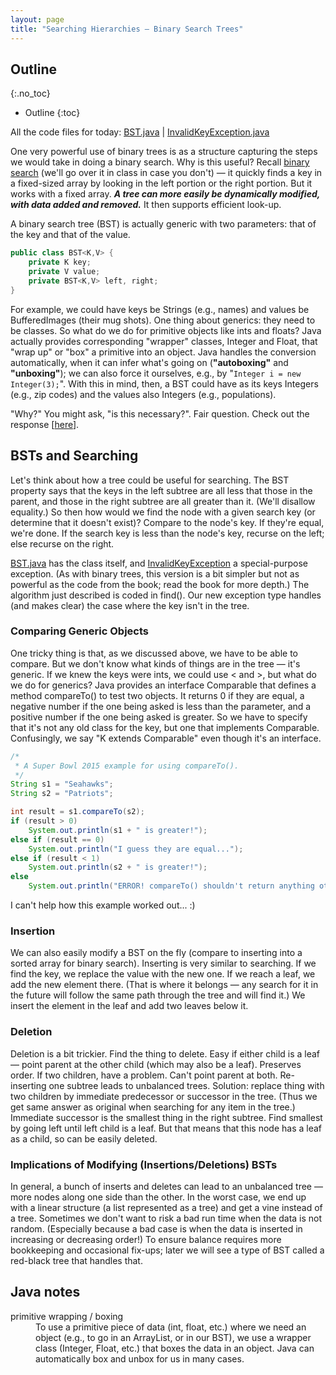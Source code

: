 ```yaml
---
layout: page
title: "Searching Hierarchies – Binary Search Trees"
---
```


## Outline
{:.no_toc}

* Outline
{:toc}

All the code files for today:
<a href="resources/BST.java">BST.java</a> |
<a href="resources/InvalidKeyException.java">InvalidKeyException.java</a>

One very powerful use of binary trees is as a structure capturing the steps we
would take in doing a binary search. Why is this useful? Recall
[binary search](https://www.khanacademy.org/computing/computer-science/algorithms/binary-search/a/implementing-binary-search-of-an-array)
(we'll go over it in class in case you don't) &mdash; it quickly finds a key in a fixed-sized
array by looking in the left portion or the right portion. But it works with a fixed array.
***A tree can more easily be dynamically modified, with data added and removed.***
It then supports efficient look-up.

A binary search tree (BST) is actually generic with two parameters: that of the
key and that of the value.

```java
public class BST<K,V> {
    private K key;
    private V value;
    private BST<K,V> left, right;
}
```

For example, we could have keys be Strings (e.g., names) and values be BufferedImages
(their mug shots). One thing about generics: they need to be classes. So what do
we do for primitive objects like ints and floats? Java actually provides corresponding
"wrapper" classes, Integer and Float, that "wrap up" or "box" a primitive into an
object. Java handles the conversion automatically, when it can infer what's going
on (**"autoboxing"** and **"unboxing"**); we can also force it ourselves, e.g., by
"`Integer i = new Integer(3);`". With this in mind, then, a BST could have as its
keys Integers (e.g., zip codes) and the values also Integers (e.g., populations).

"Why?" You might ask, "is this necessary?". Fair question. Check out the response
\[[here](http://stackoverflow.com/questions/3579035/why-are-there-wrapper-classes-in-java/3579074#3579074)\].

## BSTs and Searching

Let's think about how a tree could be useful for searching. The BST property says
that the keys in the left subtree are all less that those in the parent, and those
in the right subtree are all greater than it. (We'll disallow equality.) So then
how would we find the node with a given search key (or determine that it doesn't
exist)? Compare to the node's key. If they're equal, we're done. If the search
key is less than the node's key, recurse on the left; else recurse on the right.

<a href="resources/BST.java">BST.java</a> has the class itself, and
<a href="resources/InvalidKeyException.java">InvalidKeyException</a> a special-purpose
exception. (As with binary trees, this version is a bit simpler but not as powerful
as the code from the book; read the book for more depth.) The algorithm just described
is coded in find(). Our new exception type handles (and makes clear) the case where
the key isn't in the tree.

### Comparing Generic Objects

One tricky thing is that, as we discussed above, we have to be able to compare.
But we don't know what kinds of things are in the tree &mdash; it's generic. If
we knew the keys were ints, we could use &lt; and &gt;, but what do we do for
generics? Java provides an interface Comparable that defines a method compareTo()
to test two objects. It returns 0 if they are equal, a negative number if the
one being asked is less than the parameter, and a positive number if the one being
asked is greater. So we have to specify that it's not any old class for the key,
but one that implements Comparable. Confusingly, we say "K extends Comparable"
even though it's an interface.

```java
/*
 * A Super Bowl 2015 example for using compareTo().
 */
String s1 = "Seahawks";
String s2 = "Patriots";

int result = s1.compareTo(s2);
if (result > 0)
    System.out.println(s1 + " is greater!");
else if (result == 0)
    System.out.println("I guess they are equal...");
else if (result < 1)
    System.out.println(s2 + " is greater!");
else
    System.out.println("ERROR! compareTo() shouldn't return anything other than -1, 0, or 1...");        
```

I can't help how this example worked out... :)

### Insertion

We can also easily modify a BST on the fly (compare to inserting into a sorted
array for binary search). Inserting is very similar to searching. If we find the
key, we replace the value with the new one. If we reach a leaf, we add the new
element there. (That is where it belongs &mdash; any search for it in the future
will follow the same path through the tree and will find it.) We insert the element
in the leaf and add two leaves below it.

### Deletion

Deletion is a bit trickier. Find the thing to delete. Easy if either child is a
leaf &mdash; point parent at the other child (which may also be a leaf). Preserves
order. If two children, have a problem. Can't point parent at both. Re-inserting
one subtree leads to unbalanced trees. Solution: replace thing with two children
by immediate predecessor or successor in the tree. (Thus we get same answer as
original when searching for any item in the tree.) Immediate successor is the
smallest thing in the right subtree. Find smallest by going left until left child
is a leaf. But that means that this node has a leaf as a child, so can be easily
deleted.

### Implications of Modifying (Insertions/Deletions) BSTs

In general, a bunch of inserts and deletes can lead to an unbalanced tree &mdash; more
nodes along one side than the other. In the worst case, we end up with a linear
structure (a list represented as a tree) and get a vine instead of a tree.
Sometimes we don't want to risk a bad run time when the data is not random.
(Especially because a bad case is when the data is inserted in increasing or
decreasing order!) To ensure balance requires more bookkeeping and occasional
fix-ups; later we will see a type of BST called a red-black tree that handles that.

## Java notes

<dl>
 <dt>primitive wrapping / boxing</dt>
 <dd>To use a primitive piece of data (int, float, etc.) where we need an object (e.g., to go in an ArrayList, or in our BST), we use a wrapper class (Integer, Float, etc.) that boxes the data in an object. Java can automatically box and unbox for us in many cases.</dd>
</dl>
